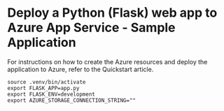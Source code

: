 # Deploy a Python (Flask) web app to Azure App Service - Sample Application
For instructions on how to create the Azure resources and deploy the application to Azure, refer to the Quickstart article.

```
source .venv/bin/activate
export FLASK_APP=app.py
export FLASK_ENV=development
export AZURE_STORAGE_CONNECTION_STRING=""
```